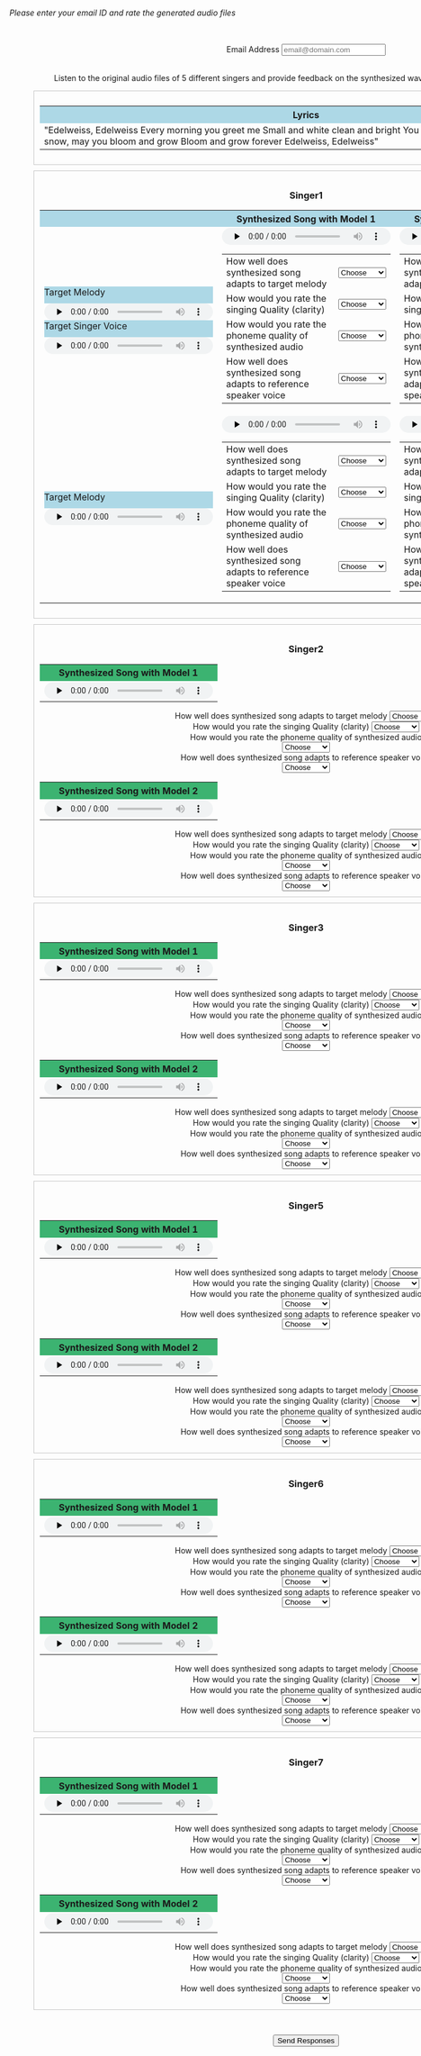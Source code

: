 ###### Please enter your email ID and rate the generated audio files
<head>
    <link rel="stylesheet" href="w3.css">
    <title>Text To Singing MOS</title>
    <style>
         h1 {
            text-align: center;
            margin: 20px;
            }
  h3{
    text-align: center;
    text-justify: inter-word;
  }
  h6{
    text-align: justify;
    text-justify: inter-word;
  }
  .grrp{
  text-align: center;
  padding: 10px;
  margin: 10px;
  border: 1px solid #c6c6c6;
    }
  .grrp1{
  text-align: center;
  padding: 10px;
  margin: 10px;
    }
    </style>
</head>
<body>
<div class="grrp1">
  <form id="fs-frm" name="survey-form-test" accept-charset="utf-8" action="https://formspree.io/f/xaylrgvl" method="post">
    <fieldset id="fs-frm-inputs" style="border:0px solid black;">
      <label for="email-address">Email Address</label>
      <input type="email" name="_replyto" id="email-address" placeholder="email@domain.com" required=""><br><br>
      <p>Listen to the original audio files of 5 different singers and provide feedback on the synthesized waveforms produced using two systems</p>
      <div class='grrp'>
       <table border="0" width="20%" style="font-size:16px">
          <tbody><tr>
         <th bgcolor="lightblue" style="white-space:nowrap;height:30px;min-width: 240px">
          Lyrics</th></tr>
          <tr>
           <td>"Edelweiss, Edelweiss 
          Every morning you greet me
          Small and white clean and bright
          You look happy to meet me
          Blossom of snow, may you bloom and grow
          Bloom and grow forever
          Edelweiss, Edelweiss"</td>
          </tr></tbody>
          </table>
      </div>
  <div class='grrp'>  
    <h3>Singer1</h3>
          <table border="0" style="font-size:16px">
              <tbody>
                <tr>                
                <th bgcolor="lightblue" style="white-space:nowrap;height:30px;min-width: 240px">
                 </th>               
                <th bgcolor="lightblue" style="white-space:nowrap;height:30px;min-width: 240px">
                 Synthesized Song with Model 1</th>                
                <th bgcolor="lightblue" style="white-space:nowrap;height:30px;min-width: 240px">
                 Synthesized Song with Model 2</th></tr>
              <tr>
              <td>
                    <div  style="background-color: lightblue;white-space:nowrap;height:30px;min-width: 240px">
                 Target Melody</div>  
              <audio controls="" preload="none" style="height:30px"><source src="https://ismir21.github.io/T2S/Singer_1/ADIZ.wav" type="audio/mpeg">audio not supported</audio>            
              <div  style="background-color: lightblue;white-space:nowrap;height:30px;min-width: 240px">
                 Target Singer Voice</div>                  
                 <audio controls="" preload="none" style="height:30px"><source src="https://ismir21.github.io/T2S/Singer_1/Singer1_Voice.wav" type="audio/mpeg">audio not supported</audio> 
                </td>
              <td>
              <audio controls="" preload="none" style="height:30px"><source src="https://ismir21.github.io/T2S/Singer_1/Song1.wav" type="audio/mpeg">audio not supported</audio>
              <div style="font-size:14px;text-align: left;">
              <table>
              <tr>
              <td>
              <label for="sim_mel">How well does synthesized song adapts to target melody</label></td>
              <td>
              <select name="sim_mel" id="sim_mel" required="">
                <option value="" selected disabled>Choose</option>
                <option value="5">Excellent</option>
                <option value="4">Very Good</option>
                <option value="3">Good</option>
                <option value="2">Fair</option>
                <option value="1">Poor</option>
              </select><br>
              </td>
              </tr>
              <tr>
              <td>
             <label for="sim_qlty">How would you rate the singing Quality (clarity)</label>
             </td>
             <td>
              <select name="sim_qlty" id="sim_qlty" required="">
                <option value="" selected disabled>Choose</option>
                <option value="5">Excellent</option>
                <option value="4">Very Good</option>
                <option value="3">Good</option>
                <option value="2">Fair</option>
                <option value="1">Poor</option>
              </select><br>
              </td>
              </tr>
              <tr>
              <td>
     <label for="synth_phoneme">How would you rate the phoneme quality of synthesized audio<br>
     </label></td>
     <td>
              <select name="synth_phoneme" id="synth_phoneme" required="">
                <option value="" selected disabled>Choose</option>
                <option value="5">Excellent</option>
                <option value="4">Very Good</option>
                <option value="3">Good</option>
                <option value="2">Fair</option>
                <option value="1">Poor</option>
              </select><br>
              </td>
              </tr>
              <tr>
              <td>
               <label for="synth_speaker">How well does synthesized song adapts to reference speaker voice<br></label>
               </td>
               <td>
              <select name="synth_speaker" id="synth_speaker" required="">
                <option value="" selected disabled>Choose</option>
                <option value="5">Excellent</option>
                <option value="4">Very Good</option>
                <option value="3">Good</option>
                <option value="2">Fair</option>
                <option value="1">Poor</option>
              </select><br> 
              </td>
              </tr>
              </table>
              </div>
                </td>
                 <td><audio controls="" preload="none" style="height:30px">
                  <source src="https://ismir21.github.io/T2S/Singer_1/Song2.wav" type="audio/mpeg">audio not supported</audio>
                    <div style="font-size:14px;text-align: left;">
              <table>
              <tr>
              <td>
              <label for="sim_mel_t2s">How well does synthesized song adapts to target melody</label></td>
              <td>
              <select name="sim_mel_t2s" id="sim_mel_t2s" required="">
                <option value="" selected disabled>Choose</option>
                <option value="5">Excellent</option>
                <option value="4">Very Good</option>
                <option value="3">Good</option>
                <option value="2">Fair</option>
                <option value="1">Poor</option>
              </select><br>
              </td>
              </tr>
              <tr>
              <td>
             <label for="sim_qlty_t2s">How would you rate the singing Quality (clarity)</label>
             </td>
             <td>
              <select name="sim_qlty_t2s" id="sim_qlty_t2s" required="">
                <option value="" selected disabled>Choose</option>
                <option value="5">Excellent</option>
                <option value="4">Very Good</option>
                <option value="3">Good</option>
                <option value="2">Fair</option>
                <option value="1">Poor</option>
              </select><br>
              </td>
              </tr>
              <tr>
              <td>
     <label for="synth_phoneme_t2s">How would you rate the phoneme quality of synthesized audio<br>
     </label></td>
     <td>
              <select name="synth_phoneme_t2s" id="synth_phoneme_t2s" required="">
                <option value="" selected disabled>Choose</option>
                <option value="5">Excellent</option>
                <option value="4">Very Good</option>
                <option value="3">Good</option>
                <option value="2">Fair</option>
                <option value="1">Poor</option>
              </select><br>
              </td>
              </tr>
              <tr>
              <td>
               <label for="synth_speaker_t2s">How well does synthesized song adapts to reference speaker voice<br></label>
               </td>
               <td>
              <select name="synth_speaker_t2s" id="synth_speaker_t2s" required="">
                <option value="" selected disabled>Choose</option>
                <option value="5">Excellent</option>
                <option value="4">Very Good</option>
                <option value="3">Good</option>
                <option value="2">Fair</option>
                <option value="1">Poor</option>
              </select><br> 
              </td>
              </tr>
              </table>
              </div>
                  </td>
                  </tr>
                                <tr>
              <td>
                    <div  style="background-color: lightblue;white-space:nowrap;height:30px;min-width: 240px">
                 Target Melody</div>  
              <audio controls="" preload="none" style="height:30px"><source src="https://ismir21.github.io/T2S/Singer_1/Edelwise_hum.wav" type="audio/mpeg">audio not supported</audio>            
             </td>
              <td>
              <audio controls="" preload="none" style="height:30px"><source src="https://ismir21.github.io/T2S/Singer_1/pred_humming_adiz.wav" type="audio/mpeg">audio not supported</audio>
              <div style="font-size:14px;text-align: left;">
              <table>
              <tr>
              <td>
              <label for="sim_mel">How well does synthesized song adapts to target melody</label></td>
              <td>
              <select name="sim_mel" id="sim_mel" required="">
                <option value="" selected disabled>Choose</option>
                <option value="5">Excellent</option>
                <option value="4">Very Good</option>
                <option value="3">Good</option>
                <option value="2">Fair</option>
                <option value="1">Poor</option>
              </select><br>
              </td>
              </tr>
              <tr>
              <td>
             <label for="sim_qlty">How would you rate the singing Quality (clarity)</label>
             </td>
             <td>
              <select name="sim_qlty" id="sim_qlty" required="">
                <option value="" selected disabled>Choose</option>
                <option value="5">Excellent</option>
                <option value="4">Very Good</option>
                <option value="3">Good</option>
                <option value="2">Fair</option>
                <option value="1">Poor</option>
              </select><br>
              </td>
              </tr>
              <tr>
              <td>
     <label for="synth_phoneme">How would you rate the phoneme quality of synthesized audio<br>
     </label></td>
     <td>
              <select name="synth_phoneme" id="synth_phoneme" required="">
                <option value="" selected disabled>Choose</option>
                <option value="5">Excellent</option>
                <option value="4">Very Good</option>
                <option value="3">Good</option>
                <option value="2">Fair</option>
                <option value="1">Poor</option>
              </select><br>
              </td>
              </tr>
              <tr>
              <td>
               <label for="synth_speaker">How well does synthesized song adapts to reference speaker voice<br></label>
               </td>
               <td>
              <select name="synth_speaker" id="synth_speaker" required="">
                <option value="" selected disabled>Choose</option>
                <option value="5">Excellent</option>
                <option value="4">Very Good</option>
                <option value="3">Good</option>
                <option value="2">Fair</option>
                <option value="1">Poor</option>
              </select><br> 
              </td>
              </tr>
              </table>
              </div>
                </td>
                 <td><audio controls="" preload="none" style="height:30px">
                  <source src="https://ismir21.github.io/T2S/Singer_1/synth_humming_adiz.wav" type="audio/mpeg">audio not supported</audio>
                    <div style="font-size:14px;text-align: left;">
              <table>
              <tr>
              <td>
              <label for="sim_mel_t2s">How well does synthesized song adapts to target melody</label></td>
              <td>
              <select name="sim_mel_t2s" id="sim_mel_t2s" required="">
                <option value="" selected disabled>Choose</option>
                <option value="5">Excellent</option>
                <option value="4">Very Good</option>
                <option value="3">Good</option>
                <option value="2">Fair</option>
                <option value="1">Poor</option>
              </select><br>
              </td>
              </tr>
              <tr>
              <td>
             <label for="sim_qlty_t2s">How would you rate the singing Quality (clarity)</label>
             </td>
             <td>
              <select name="sim_qlty_t2s" id="sim_qlty_t2s" required="">
                <option value="" selected disabled>Choose</option>
                <option value="5">Excellent</option>
                <option value="4">Very Good</option>
                <option value="3">Good</option>
                <option value="2">Fair</option>
                <option value="1">Poor</option>
              </select><br>
              </td>
              </tr>
              <tr>
              <td>
     <label for="synth_phoneme_t2s">How would you rate the phoneme quality of synthesized audio<br>
     </label></td>
     <td>
              <select name="synth_phoneme_t2s" id="synth_phoneme_t2s" required="">
                <option value="" selected disabled>Choose</option>
                <option value="5">Excellent</option>
                <option value="4">Very Good</option>
                <option value="3">Good</option>
                <option value="2">Fair</option>
                <option value="1">Poor</option>
              </select><br>
              </td>
              </tr>
              <tr>
              <td>
               <label for="synth_speaker_t2s">How well does synthesized song adapts to reference speaker voice<br></label>
               </td>
               <td>
              <select name="synth_speaker_t2s" id="synth_speaker_t2s" required="">
                <option value="" selected disabled>Choose</option>
                <option value="5">Excellent</option>
                <option value="4">Very Good</option>
                <option value="3">Good</option>
                <option value="2">Fair</option>
                <option value="1">Poor</option>
              </select><br> 
              </td>
              </tr>
              </table>
              </div>
                  </td>
                  </tr>
              </tbody></table>  
              </div>                      
    <div class='grrp'>  
    <h3>Singer2</h3>
          <table border="0" width="20%" style="font-size:16px">
              <tbody>
                <tr>
                <th bgcolor="#3cb371" style="white-space:nowrap;height:30px;min-width: 240px">
                 Synthesized Song with Model 1</th></tr>
              <tr>
              <td>
              <audio controls="" preload="none" style="height:30px"><source src="https://ismir21.github.io/T2S/Singer_2/Song1.wav" type="audio/mpeg">audio not supported</audio>
                </td></tr>
              </tbody></table>
              <label for="sim_mel">How well does synthesized song adapts to target melody</label>
              <select name="sim_mel" id="sim_mel" required="">
                <option value="" selected disabled>Choose</option>
                <option value="5">Excellent</option>
                <option value="4">Very Good</option>
                <option value="3">Good</option>
                <option value="2">Fair</option>
                <option value="1">Poor</option>
              </select><br>
      <label for="sim_qlty">How would you rate the singing Quality (clarity)</label>
              <select name="sim_qlty" id="sim_qlty" required="">
                <option value="" selected disabled>Choose</option>
                <option value="5">Excellent</option>
                <option value="4">Very Good</option>
                <option value="3">Good</option>
                <option value="2">Fair</option>
                <option value="1">Poor</option>
              </select><br>
     <label for="synth_phoneme">How would you rate the phoneme quality of synthesized audio<br></label>
              <select name="synth_phoneme" id="synth_phoneme" required="">
                <option value="" selected disabled>Choose</option>
                <option value="5">Excellent</option>
                <option value="4">Very Good</option>
                <option value="3">Good</option>
                <option value="2">Fair</option>
                <option value="1">Poor</option>
              </select><br>
               <label for="synth_speaker">How well does synthesized song adapts to reference speaker voice<br></label>
              <select name="synth_speaker" id="synth_speaker" required="">
                <option value="" selected disabled>Choose</option>
                <option value="5">Excellent</option>
                <option value="4">Very Good</option>
                <option value="3">Good</option>
                <option value="2">Fair</option>
                <option value="1">Poor</option>
              </select><br>              
    <table border="0" width="20%" style="font-size:16px">
            <tbody>
              <tr>
                <th bgcolor="#3cb371" style="white-space:nowrap;height:30px;min-width: 240px">Synthesized Song with Model 2</th></tr>
              <tr>
                <td><audio controls="" preload="none" style="height:30px">
                  <source src="https://ismir21.github.io/T2S/Singer_2/Song2.wav" type="audio/mpeg">audio not supported</audio>
                  </td></tr>
              </tbody>
            </table>
                          <label for="sim_mel_t2s">How well does synthesized song adapts to target melody</label>
              <select name="sim_mel_t2s" id="sim_mel_t2s" required="">
                <option value="" selected disabled>Choose</option>
                <option value="5">Excellent</option>
                <option value="4">Very Good</option>
                <option value="3">Good</option>
                <option value="2">Fair</option>
                <option value="1">Poor</option>
              </select><br>
      <label for="sim_qlty_t2s">How would you rate the singing Quality (clarity)</label>
              <select name="sim_qlty_t2s" id="sim_qlty_t2s" required="">
                <option value="" selected disabled>Choose</option>
                <option value="5">Excellent</option>
                <option value="4">Very Good</option>
                <option value="3">Good</option>
                <option value="2">Fair</option>
                <option value="1">Poor</option>
              </select><br>
     <label for="synth_phoneme_t2s">How would you rate the phoneme quality of synthesized audio<br></label>
              <select name="synth_phoneme_t2s" id="synth_phoneme_t2s" required="">
                <option value="" selected disabled>Choose</option>
                <option value="5">Excellent</option>
                <option value="4">Very Good</option>
                <option value="3">Good</option>
                <option value="2">Fair</option>
                <option value="1">Poor</option>
              </select><br>
               <label for="synth_speaker_t2s">How well does synthesized song adapts to reference speaker voice<br></label>
              <select name="synth_speaker_t2s" id="synth_speaker_t2s" required="">
                <option value="" selected disabled>Choose</option>
                <option value="5">Excellent</option>
                <option value="4">Very Good</option>
                <option value="3">Good</option>
                <option value="2">Fair</option>
                <option value="1">Poor</option>
              </select><br>               
    </div>
         <div class='grrp'>  
    <h3>Singer3</h3>
          <table border="0" width="20%" style="font-size:16px">
              <tbody>
                <tr>
                <th bgcolor="#3cb371" style="white-space:nowrap;height:30px;min-width: 240px">
                 Synthesized Song with Model 1</th></tr>
              <tr>
              <td>
              <audio controls="" preload="none" style="height:30px"><source src="https://ismir21.github.io/T2S/Singer_4/Song1.wav" type="audio/mpeg">audio not supported</audio>
                </td></tr>
              </tbody></table>
              <label for="sim_mel">How well does synthesized song adapts to target melody</label>
              <select name="sim_mel" id="sim_mel" required="">
                <option value="" selected disabled>Choose</option>
                <option value="5">Excellent</option>
                <option value="4">Very Good</option>
                <option value="3">Good</option>
                <option value="2">Fair</option>
                <option value="1">Poor</option>
              </select><br>
      <label for="sim_qlty">How would you rate the singing Quality (clarity)</label>
              <select name="sim_qlty" id="sim_qlty" required="">
                <option value="" selected disabled>Choose</option>
                <option value="5">Excellent</option>
                <option value="4">Very Good</option>
                <option value="3">Good</option>
                <option value="2">Fair</option>
                <option value="1">Poor</option>
              </select><br>
     <label for="synth_phoneme">How would you rate the phoneme quality of synthesized audio<br></label>
              <select name="synth_phoneme" id="synth_phoneme" required="">
                <option value="" selected disabled>Choose</option>
                <option value="5">Excellent</option>
                <option value="4">Very Good</option>
                <option value="3">Good</option>
                <option value="2">Fair</option>
                <option value="1">Poor</option>
              </select><br>
               <label for="synth_speaker">How well does synthesized song adapts to reference speaker voice<br></label>
              <select name="synth_speaker" id="synth_speaker" required="">
                <option value="" selected disabled>Choose</option>
                <option value="5">Excellent</option>
                <option value="4">Very Good</option>
                <option value="3">Good</option>
                <option value="2">Fair</option>
                <option value="1">Poor</option>
              </select><br>              
    <table border="0" width="20%" style="font-size:16px">
            <tbody>
              <tr>
                <th bgcolor="#3cb371" style="white-space:nowrap;height:30px;min-width: 240px">Synthesized Song with Model 2</th></tr>
              <tr>
                <td><audio controls="" preload="none" style="height:30px">
                  <source src="https://ismir21.github.io/T2S/Singer_4/Song2.wav" type="audio/mpeg">audio not supported</audio>
                  </td></tr>
              </tbody>
            </table>
                          <label for="sim_mel_t2s">How well does synthesized song adapts to target melody</label>
              <select name="sim_mel_t2s" id="sim_mel_t2s" required="">
                <option value="" selected disabled>Choose</option>
                <option value="5">Excellent</option>
                <option value="4">Very Good</option>
                <option value="3">Good</option>
                <option value="2">Fair</option>
                <option value="1">Poor</option>
              </select><br>
      <label for="sim_qlty_t2s">How would you rate the singing Quality (clarity)</label>
              <select name="sim_qlty_t2s" id="sim_qlty_t2s" required="">
                <option value="" selected disabled>Choose</option>
                <option value="5">Excellent</option>
                <option value="4">Very Good</option>
                <option value="3">Good</option>
                <option value="2">Fair</option>
                <option value="1">Poor</option>
              </select><br>
     <label for="synth_phoneme_t2s">How would you rate the phoneme quality of synthesized audio<br></label>
              <select name="synth_phoneme_t2s" id="synth_phoneme_t2s" required="">
                <option value="" selected disabled>Choose</option>
                <option value="5">Excellent</option>
                <option value="4">Very Good</option>
                <option value="3">Good</option>
                <option value="2">Fair</option>
                <option value="1">Poor</option>
              </select><br>
               <label for="synth_speaker_t2s">How well does synthesized song adapts to reference speaker voice<br></label>
              <select name="synth_speaker_t2s" id="synth_speaker_t2s" required="">
                <option value="" selected disabled>Choose</option>
                <option value="5">Excellent</option>
                <option value="4">Very Good</option>
                <option value="3">Good</option>
                <option value="2">Fair</option>
                <option value="1">Poor</option>
              </select><br>               
    </div>
         <div class='grrp'>  
    <h3>Singer5</h3>
          <table border="0" width="20%" style="font-size:16px">
              <tbody>
                <tr>
                <th bgcolor="#3cb371" style="white-space:nowrap;height:30px;min-width: 240px">
                 Synthesized Song with Model 1</th></tr>
              <tr>
              <td>
              <audio controls="" preload="none" style="height:30px"><source src="https://ismir21.github.io/T2S/Singer_5/Song1.wav" type="audio/mpeg">audio not supported</audio>
                </td></tr>
              </tbody></table>
              <label for="sim_mel">How well does synthesized song adapts to target melody</label>
              <select name="sim_mel" id="sim_mel" required="">
                <option value="" selected disabled>Choose</option>
                <option value="5">Excellent</option>
                <option value="4">Very Good</option>
                <option value="3">Good</option>
                <option value="2">Fair</option>
                <option value="1">Poor</option>
              </select><br>
      <label for="sim_qlty">How would you rate the singing Quality (clarity)</label>
              <select name="sim_qlty" id="sim_qlty" required="">
                <option value="" selected disabled>Choose</option>
                <option value="5">Excellent</option>
                <option value="4">Very Good</option>
                <option value="3">Good</option>
                <option value="2">Fair</option>
                <option value="1">Poor</option>
              </select><br>
     <label for="synth_phoneme">How would you rate the phoneme quality of synthesized audio<br></label>
              <select name="synth_phoneme" id="synth_phoneme" required="">
                <option value="" selected disabled>Choose</option>
                <option value="5">Excellent</option>
                <option value="4">Very Good</option>
                <option value="3">Good</option>
                <option value="2">Fair</option>
                <option value="1">Poor</option>
              </select><br>
               <label for="synth_speaker">How well does synthesized song adapts to reference speaker voice<br></label>
              <select name="synth_speaker" id="synth_speaker" required="">
                <option value="" selected disabled>Choose</option>
                <option value="5">Excellent</option>
                <option value="4">Very Good</option>
                <option value="3">Good</option>
                <option value="2">Fair</option>
                <option value="1">Poor</option>
              </select><br>              
    <table border="0" width="20%" style="font-size:16px">
            <tbody>
              <tr>
                <th bgcolor="#3cb371" style="white-space:nowrap;height:30px;min-width: 240px">Synthesized Song with Model 2</th></tr>
              <tr>
                <td><audio controls="" preload="none" style="height:30px">
                  <source src="https://ismir21.github.io/T2S/Singer_5/Song2.wav" type="audio/mpeg">audio not supported</audio>
                  </td></tr>
              </tbody>
            </table>
                          <label for="sim_mel_t2s">How well does synthesized song adapts to target melody</label>
              <select name="sim_mel_t2s" id="sim_mel_t2s" required="">
                <option value="" selected disabled>Choose</option>
                <option value="5">Excellent</option>
                <option value="4">Very Good</option>
                <option value="3">Good</option>
                <option value="2">Fair</option>
                <option value="1">Poor</option>
              </select><br>
      <label for="sim_qlty_t2s">How would you rate the singing Quality (clarity)</label>
              <select name="sim_qlty_t2s" id="sim_qlty_t2s" required="">
                <option value="" selected disabled>Choose</option>
                <option value="5">Excellent</option>
                <option value="4">Very Good</option>
                <option value="3">Good</option>
                <option value="2">Fair</option>
                <option value="1">Poor</option>
              </select><br>
     <label for="synth_phoneme_t2s">How would you rate the phoneme quality of synthesized audio<br></label>
              <select name="synth_phoneme_t2s" id="synth_phoneme_t2s" required="">
                <option value="" selected disabled>Choose</option>
                <option value="5">Excellent</option>
                <option value="4">Very Good</option>
                <option value="3">Good</option>
                <option value="2">Fair</option>
                <option value="1">Poor</option>
              </select><br>
               <label for="synth_speaker_t2s">How well does synthesized song adapts to reference speaker voice<br></label>
              <select name="synth_speaker_t2s" id="synth_speaker_t2s" required="">
                <option value="" selected disabled>Choose</option>
                <option value="5">Excellent</option>
                <option value="4">Very Good</option>
                <option value="3">Good</option>
                <option value="2">Fair</option>
                <option value="1">Poor</option>
              </select><br>               
    </div>
         <div class='grrp'>  
    <h3>Singer6</h3>
          <table border="0" width="20%" style="font-size:16px">
              <tbody>
                <tr>
                <th bgcolor="#3cb371" style="white-space:nowrap;height:30px;min-width: 240px">
                 Synthesized Song with Model 1</th></tr>
              <tr>
              <td>
              <audio controls="" preload="none" style="height:30px"><source src="https://ismir21.github.io/T2S/Singer_6/Song1.wav" type="audio/mpeg">audio not supported</audio>
                </td></tr>
              </tbody></table>
              <label for="sim_mel">How well does synthesized song adapts to target melody</label>
              <select name="sim_mel" id="sim_mel" required="">
                <option value="" selected disabled>Choose</option>
                <option value="5">Excellent</option>
                <option value="4">Very Good</option>
                <option value="3">Good</option>
                <option value="2">Fair</option>
                <option value="1">Poor</option>
              </select><br>
      <label for="sim_qlty">How would you rate the singing Quality (clarity)</label>
              <select name="sim_qlty" id="sim_qlty" required="">
                <option value="" selected disabled>Choose</option>
                <option value="5">Excellent</option>
                <option value="4">Very Good</option>
                <option value="3">Good</option>
                <option value="2">Fair</option>
                <option value="1">Poor</option>
              </select><br>
     <label for="synth_phoneme">How would you rate the phoneme quality of synthesized audio<br></label>
              <select name="synth_phoneme" id="synth_phoneme" required="">
                <option value="" selected disabled>Choose</option>
                <option value="5">Excellent</option>
                <option value="4">Very Good</option>
                <option value="3">Good</option>
                <option value="2">Fair</option>
                <option value="1">Poor</option>
              </select><br>
               <label for="synth_speaker">How well does synthesized song adapts to reference speaker voice<br></label>
              <select name="synth_speaker" id="synth_speaker" required="">
                <option value="" selected disabled>Choose</option>
                <option value="5">Excellent</option>
                <option value="4">Very Good</option>
                <option value="3">Good</option>
                <option value="2">Fair</option>
                <option value="1">Poor</option>
              </select><br>              
    <table border="0" width="20%" style="font-size:16px">
            <tbody>
              <tr>
                <th bgcolor="#3cb371" style="white-space:nowrap;height:30px;min-width: 240px">Synthesized Song with Model 2</th></tr>
              <tr>
                <td><audio controls="" preload="none" style="height:30px">
                  <source src="https://ismir21.github.io/T2S/Singer_6/Song2.wav" type="audio/mpeg">audio not supported</audio>
                  </td></tr>
              </tbody>
            </table>
                          <label for="sim_mel_t2s">How well does synthesized song adapts to target melody</label>
              <select name="sim_mel_t2s" id="sim_mel_t2s" required="">
                <option value="" selected disabled>Choose</option>
                <option value="5">Excellent</option>
                <option value="4">Very Good</option>
                <option value="3">Good</option>
                <option value="2">Fair</option>
                <option value="1">Poor</option>
              </select><br>
      <label for="sim_qlty_t2s">How would you rate the singing Quality (clarity)</label>
              <select name="sim_qlty_t2s" id="sim_qlty_t2s" required="">
                <option value="" selected disabled>Choose</option>
                <option value="5">Excellent</option>
                <option value="4">Very Good</option>
                <option value="3">Good</option>
                <option value="2">Fair</option>
                <option value="1">Poor</option>
              </select><br>
     <label for="synth_phoneme_t2s">How would you rate the phoneme quality of synthesized audio<br></label>
              <select name="synth_phoneme_t2s" id="synth_phoneme_t2s" required="">
                <option value="" selected disabled>Choose</option>
                <option value="5">Excellent</option>
                <option value="4">Very Good</option>
                <option value="3">Good</option>
                <option value="2">Fair</option>
                <option value="1">Poor</option>
              </select><br>
               <label for="synth_speaker_t2s">How well does synthesized song adapts to reference speaker voice<br></label>
              <select name="synth_speaker_t2s" id="synth_speaker_t2s" required="">
                <option value="" selected disabled>Choose</option>
                <option value="5">Excellent</option>
                <option value="4">Very Good</option>
                <option value="3">Good</option>
                <option value="2">Fair</option>
                <option value="1">Poor</option>
              </select><br>               
    </div>
         <div class='grrp'>  
    <h3>Singer7</h3>
          <table border="0" width="20%" style="font-size:16px">
              <tbody>
                <tr>
                <th bgcolor="#3cb371" style="white-space:nowrap;height:30px;min-width: 240px">
                 Synthesized Song with Model 1</th></tr>
              <tr>
              <td>
              <audio controls="" preload="none" style="height:30px"><source src="https://ismir21.github.io/T2S/Singer_7/Song1.wav" type="audio/mpeg">audio not supported</audio>
                </td></tr>
              </tbody></table>
              <label for="sim_mel">How well does synthesized song adapts to target melody</label>
              <select name="sim_mel" id="sim_mel" required="">
                <option value="" selected disabled>Choose</option>
                <option value="5">Excellent</option>
                <option value="4">Very Good</option>
                <option value="3">Good</option>
                <option value="2">Fair</option>
                <option value="1">Poor</option>
              </select><br>
      <label for="sim_qlty">How would you rate the singing Quality (clarity)</label>
              <select name="sim_qlty" id="sim_qlty" required="">
                <option value="" selected disabled>Choose</option>
                <option value="5">Excellent</option>
                <option value="4">Very Good</option>
                <option value="3">Good</option>
                <option value="2">Fair</option>
                <option value="1">Poor</option>
              </select><br>
     <label for="synth_phoneme">How would you rate the phoneme quality of synthesized audio<br></label>
              <select name="synth_phoneme" id="synth_phoneme" required="">
                <option value="" selected disabled>Choose</option>
                <option value="5">Excellent</option>
                <option value="4">Very Good</option>
                <option value="3">Good</option>
                <option value="2">Fair</option>
                <option value="1">Poor</option>
              </select><br>
               <label for="synth_speaker">How well does synthesized song adapts to reference speaker voice<br></label>
              <select name="synth_speaker" id="synth_speaker" required="">
                <option value="" selected disabled>Choose</option>
                <option value="5">Excellent</option>
                <option value="4">Very Good</option>
                <option value="3">Good</option>
                <option value="2">Fair</option>
                <option value="1">Poor</option>
              </select><br>              
    <table border="0" width="20%" style="font-size:16px">
            <tbody>
              <tr>
                <th bgcolor="#3cb371" style="white-space:nowrap;height:30px;min-width: 240px">Synthesized Song with Model 2</th></tr>
              <tr>
                <td><audio controls="" preload="none" style="height:30px">
                  <source src="https://ismir21.github.io/T2S/Singer_7/Song2.wav" type="audio/mpeg">audio not supported</audio>
                  </td></tr>
              </tbody>
            </table>
                          <label for="sim_mel_t2s">How well does synthesized song adapts to target melody</label>
              <select name="sim_mel_t2s" id="sim_mel_t2s" required="">
                <option value="" selected disabled>Choose</option>
                <option value="5">Excellent</option>
                <option value="4">Very Good</option>
                <option value="3">Good</option>
                <option value="2">Fair</option>
                <option value="1">Poor</option>
              </select><br>
      <label for="sim_qlty_t2s">How would you rate the singing Quality (clarity)</label>
              <select name="sim_qlty_t2s" id="sim_qlty_t2s" required="">
                <option value="" selected disabled>Choose</option>
                <option value="5">Excellent</option>
                <option value="4">Very Good</option>
                <option value="3">Good</option>
                <option value="2">Fair</option>
                <option value="1">Poor</option>
              </select><br>
     <label for="synth_phoneme_t2s">How would you rate the phoneme quality of synthesized audio<br></label>
              <select name="synth_phoneme_t2s" id="synth_phoneme_t2s" required="">
                <option value="" selected disabled>Choose</option>
                <option value="5">Excellent</option>
                <option value="4">Very Good</option>
                <option value="3">Good</option>
                <option value="2">Fair</option>
                <option value="1">Poor</option>
              </select><br>
               <label for="synth_speaker_t2s">How well does synthesized song adapts to reference speaker voice<br></label>
              <select name="synth_speaker_t2s" id="synth_speaker_t2s" required="">
                <option value="" selected disabled>Choose</option>
                <option value="5">Excellent</option>
                <option value="4">Very Good</option>
                <option value="3">Good</option>
                <option value="2">Fair</option>
                <option value="1">Poor</option>
              </select><br>               
    </div>
    <br><br>
     <button type="submit">Send Responses</button>
     </div>